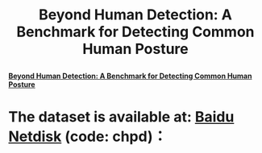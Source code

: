# <p align="center">Beyond Human Detection: A Benchmark for Detecting Common Human Posture</p>
[**Beyond Human Detection: A Benchmark for Detecting Common Human Posture**](https://doi.org/10.3390/s23198061)<br>

# The dataset is available at:  <a href="https://pan.baidu.com/s/1nQcu-Ugxz5_i03uC7UFidw?pwd=chpd ">Baidu Netdisk</a> (code: chpd)：


